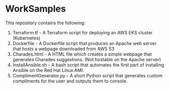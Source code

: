 # WorkSamples
This repository contains the following:
1. Terraform.tf - A Terraform script for deploying an AWS EKS cluster (Kubernetes)
2. Dockerfile - A Dockerfile script that produces an Apache web server that hosts a webpage downloaded from AWS S3
3. Charades.html - A HTML file which creates a simple webpage that generates Charades suggestions. (Not hostable on the Apache server)
4. InstallAnsible.sh - A bash script that automates the first part of installing Ansible on the Red Hat Linux AMI.
5. ComplimentGenerator.py - A short Python script that generates custom compliments for the user and outputs them to console.
